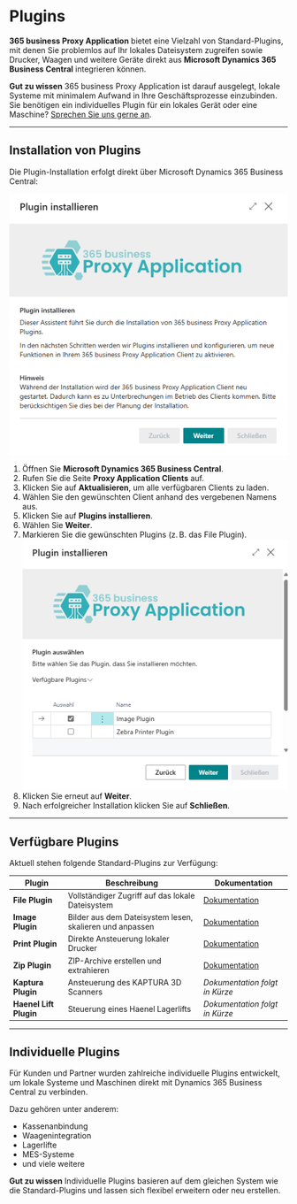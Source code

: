 # Plugins

**365 business Proxy Application** bietet eine Vielzahl von Standard-Plugins, mit denen Sie problemlos auf Ihr lokales Dateisystem zugreifen sowie Drucker, Waagen und weitere Geräte direkt aus **Microsoft Dynamics 365 Business Central** integrieren können.

<div class="alert alert-notice">
    <i class="fa-duotone fa-solid fa-lightbulb fa-xl"></i>
    <strong>Gut zu wissen</strong>
    365 business Proxy Application ist darauf ausgelegt, lokale Systeme mit minimalem Aufwand in Ihre Geschäftsprozesse einzubinden.<br>
    Sie benötigen ein individuelles Plugin für ein lokales Gerät oder eine Maschine? <a href="https://365businessdev.com/kontakt/" target="_blank">Sprechen Sie uns gerne an</a>.
</div>

---

## Installation von Plugins

Die Plugin-Installation erfolgt direkt über Microsoft Dynamics 365 Business Central:

![Proxy Application Client Plugin Installation](/assets/images/365-business-proxy-application/proxyapp-installplugin-de-DE.gif)

1. Öffnen Sie **Microsoft Dynamics 365 Business Central**.
2. Rufen Sie die Seite **Proxy Application Clients** auf.
3. Klicken Sie auf **Aktualisieren**, um alle verfügbaren Clients zu laden.
4. Wählen Sie den gewünschten Client anhand des vergebenen Namens aus.
5. Klicken Sie auf **Plugins installieren**.
6. Wählen Sie **Weiter**.
7. Markieren Sie die gewünschten Plugins (z. B. das File Plugin).<br>
   ![Plugin Auswahl](/assets/images/365-business-proxy-application/2fd00b9a-6e91-4db9-9418-05a7cb61c22f.png)
8. Klicken Sie erneut auf **Weiter**.
9. Nach erfolgreicher Installation klicken Sie auf **Schließen**.

---

## Verfügbare Plugins

Aktuell stehen folgende Standard-Plugins zur Verfügung:

| Plugin              | Beschreibung                                                        | Dokumentation                          |
|---------------------|---------------------------------------------------------------------|----------------------------------------|
| **File Plugin**     | Vollständiger Zugriff auf das lokale Dateisystem                    | [Dokumentation](plugins/file.md)       |
| **Image Plugin**    | Bilder aus dem Dateisystem lesen, skalieren und anpassen            | [Dokumentation](plugins/image.md)      |
| **Print Plugin**    | Direkte Ansteuerung lokaler Drucker                                 | [Dokumentation](plugins/print.md)      |
| **Zip Plugin**      | ZIP-Archive erstellen und extrahieren                               | [Dokumentation](plugins/zip.md)        |
| **Kaptura Plugin**  | Ansteuerung des KAPTURA 3D Scanners                                 | *Dokumentation folgt in Kürze*         |
| **Haenel Lift Plugin** | Steuerung eines Haenel Lagerlifts                              | *Dokumentation folgt in Kürze*         |


---

## Individuelle Plugins

Für Kunden und Partner wurden zahlreiche individuelle Plugins entwickelt, um lokale Systeme und Maschinen direkt mit Dynamics 365 Business Central zu verbinden.

Dazu gehören unter anderem:

- Kassenanbindung
- Waagenintegration
- Lagerlifte
- MES-Systeme
- und viele weitere

<div class="alert alert-notice">
    <i class="fa-duotone fa-solid fa-lightbulb fa-xl"></i>
    <strong>Gut zu wissen</strong>
	Individuelle Plugins basieren auf dem gleichen System wie die Standard-Plugins und lassen sich flexibel erweitern oder neu erstellen.
</div>




